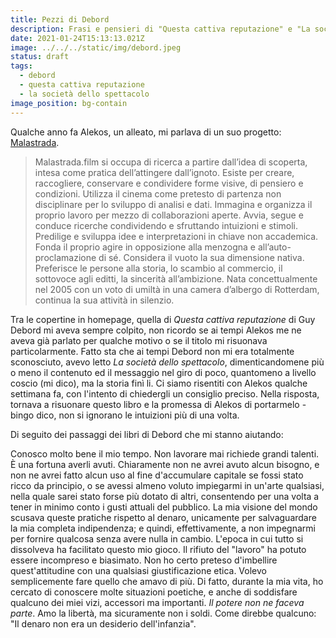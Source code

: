 ```yaml
---
title: Pezzi di Debord
description: Frasi e pensieri di "Questa cattiva reputazione" e "La società dello spettacolo" di Guy Debord
date: 2021-01-24T15:13:13.021Z
image: ../../../static/img/debord.jpeg
status: draft
tags:
  - debord
  - questa cattiva reputazione
  - la società dello spettacolo
image_position: bg-contain
---
```


Qualche anno fa Alekos, un alleato, mi parlava di un suo progetto: [Malastrada](https://malastradafilm.com).

> Malastrada.film si occupa di ricerca a partire dall’idea di scoperta, intesa come pratica dell’attingere dall’ignoto. Esiste per creare, raccogliere, conservare e condividere forme visive, di pensiero e condizioni. Utilizza il cinema come pretesto di partenza non disciplinare per lo sviluppo di analisi e dati. Immagina e organizza il proprio lavoro per mezzo di collaborazioni aperte. Avvia, segue e conduce ricerche condividendo e sfruttando intuizioni e stimoli. Predilige e sviluppa idee e interpretazioni in chiave non accademica. Fonda il proprio agire in opposizione alla menzogna e all’auto-proclamazione di sé.  Considera il vuoto la sua dimensione nativa. Preferisce le persone alla storia, lo scambio al commercio, il sottovoce agli editti, la sincerità all’ambizione. Nata concettualmente nel 2005 con un voto di umiltà in una camera d’albergo di Rotterdam, continua la sua attività in silenzio.

Tra le copertine in homepage, quella di _Questa cattiva reputazione_ di Guy Debord mi aveva sempre colpito, non ricordo se ai tempi Alekos me ne aveva già parlato per qualche motivo o se il titolo mi risuonava particolarmente. Fatto sta che ai tempi Debord non mi era totalmente sconosciuto, avevo letto _La società dello spettacolo_, dimenticandomene più o meno il contenuto ed il messaggio nel giro di poco, quantomeno a livello coscio (mi dico), ma la storia finì li. 
Ci siamo risentiti con Alekos qualche settimana fa, con l'intento di chiedergli un consiglio preciso. Nella risposta, tornava a risuonare questo libro e la promessa di Alekos di portarmelo - bingo dico, non si ignorano le intuizioni più di una volta.

Di seguito dei passaggi dei libri di Debord che mi stanno aiutando:

Conosco molto bene il mio tempo. Non lavorare mai richiede grandi talenti. È una fortuna averli avuti. Chiaramente non ne avrei avuto alcun bisogno, e non ne avrei fatto alcun uso al fine d'accumulare capitale se fossi stato ricco da principio, o se avessi almeno voluto impiegarmi in un'arte qualsiasi, nella quale sarei stato forse più dotato di altri, consentendo per una volta a tener in minimo conto i gusti attuali del pubblico. La mia visione del mondo scusava queste pratiche rispetto al denaro, unicamente per salvaguardare la mia completa indipendenza; e quindi, effettivamente, a non impegnarmi per fornire qualcosa senza avere nulla in cambio. L'epoca in cui tutto si dissolveva ha facilitato questo mio gioco. Il rifiuto del "lavoro" ha potuto essere incompreso e biasimato. Non ho certo preteso d'imbellire quest'attitudine con una qualsiasi giustificazione etica. Volevo semplicemente fare quello che amavo di più. Di fatto, durante la mia vita, ho cercato di conoscere molte situazioni poetiche, e anche di soddisfare qualcuno dei miei vizi, accessori ma importanti. _Il potere non ne faceva parte_. Amo la libertà, ma sicuramente non i soldi. Come direbbe qualcuno: "Il denaro non era un desiderio dell'infanzia".